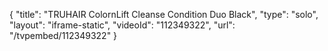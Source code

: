 {
    "title": "TRUHAIR ColornLift Cleanse   Condition Duo  Black",
    "type": "solo",
    "layout": "iframe-static",
    "videoId": "112349322",
    "url": "\/tvpembed\/112349322"
}